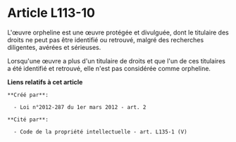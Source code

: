 # Article L113-10

L'œuvre orpheline est une œuvre protégée et divulguée, dont le titulaire des droits ne peut pas être identifié ou retrouvé,
malgré des recherches diligentes, avérées et sérieuses.

Lorsqu'une œuvre a plus d'un titulaire de droits et que l'un de ces titulaires a été identifié et retrouvé, elle n'est pas
considérée comme orpheline.

**Liens relatifs à cet article**

	**Créé par**:

	  - Loi n°2012-287 du 1er mars 2012 - art. 2

	**Cité par**:

	  - Code de la propriété intellectuelle - art. L135-1 (V)
